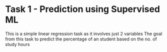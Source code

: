 # Task 1 - Prediction using Supervised ML
This is a simple linear regression task as it involves just 2 variables
The goal from this task to predict the percentage of an student based on the no. of study hours
